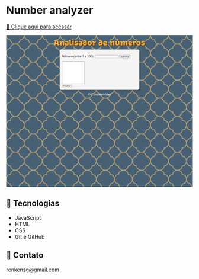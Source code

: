 # Number analyzer

[🔗 Clique aqui para acessar](https://number-analyzer.vercel.app/)

![preview](number-analyzer.png)

## 🤖 Tecnologias

- JavaScript
- HTML
- CSS
- Git e GitHub

## 📩 Contato

renkensg@gmail.com
